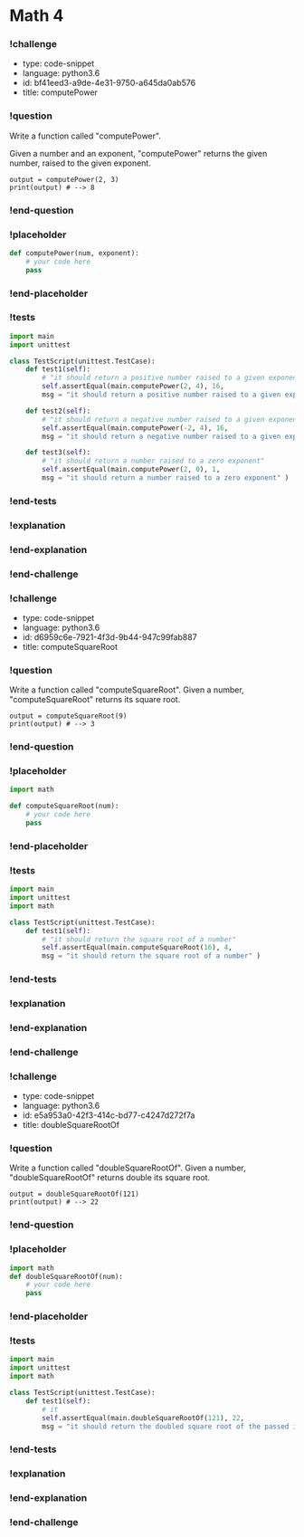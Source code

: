 # Math 4

### !challenge

* type: code-snippet
* language: python3.6
* id: bf41eed3-a9de-4e31-9750-a645da0ab576
* title: computePower

### !question

Write a function called "computePower".

Given a number and an exponent, "computePower" returns the given number, raised to the given exponent.

```
output = computePower(2, 3)
print(output) # --> 8
```

### !end-question

### !placeholder

```python
def computePower(num, exponent):
    # your code here
    pass


```

### !end-placeholder

### !tests

```python
import main
import unittest

class TestScript(unittest.TestCase):
    def test1(self):
        # "it should return a positive number raised to a given exponent"
        self.assertEqual(main.computePower(2, 4), 16,
        msg = "it should return a positive number raised to a given exponent" )

    def test2(self):
        # "it should return a negative number raised to a given exponent"
        self.assertEqual(main.computePower(-2, 4), 16,
        msg = "it should return a negative number raised to a given exponent" )

    def test3(self):
        # "it should return a number raised to a zero exponent"
        self.assertEqual(main.computePower(2, 0), 1,
        msg = "it should return a number raised to a zero exponent" )

```

### !end-tests

### !explanation

### !end-explanation

### !end-challenge

### !challenge

* type: code-snippet
* language: python3.6
* id: d6959c6e-7921-4f3d-9b44-947c99fab887
* title: computeSquareRoot

### !question

Write a function called "computeSquareRoot".
Given a number, "computeSquareRoot" returns its square root.

```
output = computeSquareRoot(9)
print(output) # --> 3
```

### !end-question

### !placeholder

```python
import math

def computeSquareRoot(num):
    # your code here
    pass

```

### !end-placeholder

### !tests

```python
import main
import unittest
import math

class TestScript(unittest.TestCase):
    def test1(self):
        # "it should return the square root of a number"
        self.assertEqual(main.computeSquareRoot(16), 4,
        msg = "it should return the square root of a number" )

```

### !end-tests

### !explanation

### !end-explanation

### !end-challenge

### !challenge

* type: code-snippet
* language: python3.6
* id: e5a953a0-42f3-414c-bd77-c4247d272f7a
* title: doubleSquareRootOf

### !question

Write a function called "doubleSquareRootOf".
Given a number, "doubleSquareRootOf" returns double its square root.

```
output = doubleSquareRootOf(121)
print(output) # --> 22
```

### !end-question

### !placeholder

```python
import math
def doubleSquareRootOf(num):
    # your code here
    pass


```

### !end-placeholder

### !tests

```python
import main
import unittest
import math

class TestScript(unittest.TestCase):
    def test1(self):
        # it
        self.assertEqual(main.doubleSquareRootOf(121), 22,
        msg = "it should return the doubled square root of the passed in number" )


```


### !end-tests

### !explanation

### !end-explanation

### !end-challenge
